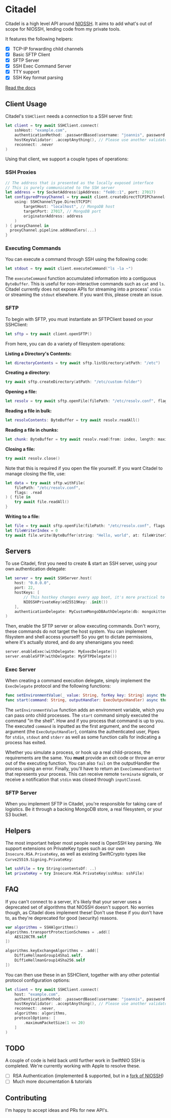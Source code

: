 # Citadel

Citadel is a high level API around [NIOSSH](https://github.com/apple/swift-nio-ssh). It aims to add what's out of scope for NIOSSH, lending code from my private tools.

It features the following helpers:

- [x] TCP-IP forwarding child channels
- [x] Basic SFTP Client
- [x] SFTP Server
- [x] SSH Exec Command Server
- [x] TTY support
- [x] SSH Key format parsing

[Read the docs](https://orlandos.nl/docs/citadel)

## Client Usage

Citadel's `SSHClient` needs a connection to a SSH server first:

```swift
let client = try await SSHClient.connect(
    sshHost: "example.com",
    authenticationMethod: .passwordBased(username: "joannis", password: "s3cr3t"),
    hostKeyValidator: .acceptAnything(), // Please use another validator if at all possible, it's insecure
    reconnect: .never
)
```

Using that client, we support a couple types of operations:

### SSH Proxies

```swift
// The address that is presented as the locally exposed interface
// This is purely communicated to the SSH server
let address = try SocketAddress(ipAddress: "fe80::1", port: 27017)
let configuredProxyChannel = try await client.createDirectTCPIPChannel(
    using: SSHChannelType.DirectTCPIP(
        targetHost: "localhost", // MongoDB host 
        targetPort: 27017, // MongoDB port
        originatorAddress: address
    )
) { proxyChannel in
  proxyChannel.pipeline.addHandlers(...)
}
```

### Executing Commands

You can execute a command through SSH using the following code:

```swift
let stdout = try await client.executeCommand("ls -la ~")
```

The `executeCommand` function accumulated information into a contiguous `ByteBuffer`. This is useful for non-interactive commands such as `cat` and `ls`. Citadel currently does not expose APIs for streaming into a process' `stdin` or streaming the `stdout` elsewhere. If you want this, please create an issue.

### SFTP

To begin with SFTP, you must instantiate an SFTPClient based on your SSHClient:

```swift
let sftp = try await client.openSFTP()
```

From here, you can do a variety of filesystem operations:

**Listing a Directory's Contents:**

```swift
let directoryContents = try await sftp.listDirectory(atPath: "/etc")
```

**Creating a directory:**

```swift
try await sftp.createDirectory(atPath: "/etc/custom-folder")
```

**Opening a file:**

```swift
let resolv = try await sftp.openFile(filePath: "/etc/resolv.conf", flags: .read)
```

**Reading a file in bulk:**

```swift
let resolvContents: ByteBuffer = try await resolv.readAll()
```

**Reading a file in chunks:**

```swift
let chunk: ByteBuffer = try await resolv.read(from: index, length: maximumByteCount)
```

**Closing a file:**

```swift
try await resolv.close()
```

Note that this is required if you open the file yourself. If you want Citadel to manage closing the file, use:

```swift
let data = try await sftp.withFile(
    filePath: "/etc/resolv.conf",
    flags: .read
) { file in
    try await file.readAll()
}
```

**Writing to a file:**

```swift
let file = try await sftp.openFile(filePath: "/etc/resolv.conf", flags: [.read, .write, .forceCreate])
let fileWriterIndex = 0
try await file.write(ByteBuffer(string: "Hello, world", at: fileWriterIndex)
```

## Servers

To use Citadel, first you need to create & start an SSH server, using your own authentication delegate:

```swift
let server = try await SSHServer.host(
    host: "0.0.0.0",
    port: 22,
    hostKeys: [
        // This hostkey changes every app boot, it's more practical to use a pre-generated one
        NIOSSHPrivateKey(ed25519Key: .init())
    ],
    authenticationDelegate: MyCustomMongoDBAuthDelegate(db: mongokitten)
)
```

Then, enable the SFTP server or allow executing commands. Don't worry, these commands do not target the host system. You can implement filsystem and shell access yourself! So you get to dictate permissions, where it's actually stored, and do any shenanigans you need:

```swift
server.enableExec(withDelegate: MyExecDelegate())
server.enableSFTP(withDelegate: MySFTPDelegate())
```

### Exec Server

When creating a command execution delegate, simply implement the `ExecDelegate` protocol and the following functions:

```swift
func setEnvironmentValue(_ value: String, forKey key: String) async throws
func start(command: String, outputHandler: ExecOutputHandler) async throws -> ExecCommandContext
```

The `setEnvironmentValue` function adds an environment variable, which you can pass onto child processes. The `start` command simply executed the command "in the shell". How and if you process that command is up to you. The executed `command` is inputted as the first argument, and the second argument (the `ExecOutputHandler`), contains the authenticated user, Pipes for `stdin`, `stdout` and `stderr` as well as some function calls for indicating a process has exited.

Whether you simulate a process, or hook up a real child-process, the requirements are the same. You **must** provide an exit code or throw an error out of the executing function. You can also `fail` on the outputHandler the process using an error. Finally, you'll have to return an `ExecCommandContext` that represents your process. This can receive remote `terminate` signals, or receive a notification that `stdin` was closed through `inputClosed`.

### SFTP Server

When you implement SFTP in Citadel, you're responsible for taking care of logistics. Be it through a backing MongoDB store, a real filesystem, or your S3 bucket.

## Helpers

The most important helper most people need is OpenSSH key parsing. We support extensions on PrivateKey types such as our own `Insecure.RSA.PrivateKey`, as well as existing SwiftCrypto types like `Curve25519.Signing.PrivateKey`:

```swift
let sshFile = try String(contentsOf: ..)
let privateKey = try Insecure.RSA.PrivateKey(sshRsa: sshFile)
```

## FAQ

If you can't connect to a server, it's likely that your server uses a deprecated set of algorithms that NIOSSH doesn't support. No worries though, as Citadel does implement these! Don't use these if you don't have to, as they're deprecated for good (security) reasons.

```swift
var algorithms = SSHAlgorithms()
algorithms.transportProtectionSchemes = .add([
    AES128CTR.self
])

algorithms.keyExchangeAlgorithms = .add([
    DiffieHellmanGroup14Sha1.self,
    DiffieHellmanGroup14Sha256.self
])
```

You can then use these in an SSHClient, together with any other potential protocol configuration options:

```swift
let client = try await SSHClient.connect(
    host: "example.com",
    authenticationMethod: .passwordBased(username: "joannis", password: "s3cr3t"),
    hostKeyValidator: .acceptAnything(), // Please use another validator if at all possible, it's insecure
    reconnect: .never,
    algorithms: algorithms,
    protocolOptions: [
        .maximumPacketSize(1 << 20)
    ]
)
```

## TODO

A couple of code is held back until further work in SwiftNIO SSH is completed. We're currently working with Apple to resolve these.

- [ ] RSA Authentication (implemented & supported, but in a [fork of NIOSSH](https://github.com/Joannis/swift-nio-ssh-1/pull/1))
- [ ] Much more documentation & tutorials

## Contributing

I'm happy to accept ideas and PRs for new API's.
